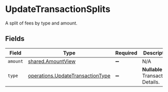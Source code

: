 # UpdateTransactionSplits

A split of fees by type and amount.


## Fields

| Field                                                                                | Type                                                                                 | Required                                                                             | Description                                                                          | Example                                                                              |
| ------------------------------------------------------------------------------------ | ------------------------------------------------------------------------------------ | ------------------------------------------------------------------------------------ | ------------------------------------------------------------------------------------ | ------------------------------------------------------------------------------------ |
| `amount`                                                                             | [shared.AmountView](../../models/shared/amountview.md)                               | :heavy_minus_sign:                                                                   | N/A                                                                                  |                                                                                      |
| `type`                                                                               | [operations.UpdateTransactionType](../../models/operations/updatetransactiontype.md) | :heavy_minus_sign:                                                                   | **Nullable** for Transactions Details.<br/>                                          | processing_fee                                                                       |